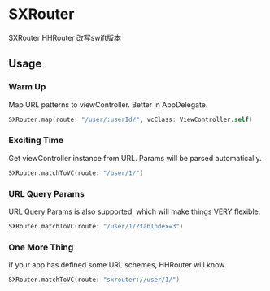 # SXRouter
SXRouter
HHRouter  改写swift版本

## Usage

### Warm Up

Map URL patterns to viewController. Better in AppDelegate.

```swift
SXRouter.map(route: "/user/:userId/", vcClass: ViewController.self)
```

### Exciting Time
Get viewController instance from URL. Params will be parsed automatically.

```swift
SXRouter.matchToVC(route: "/user/1/")
```

### URL Query Params

URL Query Params is also supported, which will make things VERY flexible.

```swift
SXRouter.matchToVC(route: "/user/1/?tabIndex=3")
```

### One More Thing

If your app has defined some URL schemes, HHRouter will know.

```swift
SXRouter.matchToVC(route: "sxrouter://user/1/")
```
